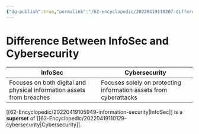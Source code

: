 ```yaml
---
{"dg-publish":true,"permalink":"/62-encyclopedic/20220419110207-difference-between-infosec-and-cybersecurity/","dgHomeLink":true,"dgPassFrontmatter":false}
---
```



# Difference Between InfoSec and Cybersecurity

| InfoSec                                                               | Cybersecurity                                                     |
| --------------------------------------------------------------------- | ----------------------------------------------------------------- |
| Focuses on both digital and physical information assets from breaches | Focuses solely on protecting information assets from cyberattacks |

[[62-Encyclopedic/20220419105949-information-security|InfoSec]] is a **superset** of [[62-Encyclopedic/20220419110129-cybersecurity|Cybersecurity]].
